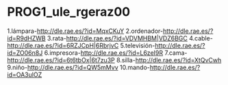 # PROG1_ule_rgeraz00

1.lámpara-http://dle.rae.es/?id=MqxCKuY
2.ordenador-http://dle.rae.es/?id=R9dHZWB
3.rata-http://dle.rae.es/?id=VDVMHBM|VDZ6BGC
4.cable-http://dle.rae.es/?id=6RZJCpH|6RbrjvC
5.televisión-http://dle.rae.es/?id=ZO06n8J
6.impresora-http://dle.rae.es/?id=L6zeI9R
7.cama-http://dle.rae.es/?id=6t6tbOx|6t7zu3P
8.silla-http://dle.rae.es/?id=XtQvCwh
9.niño-http://dle.rae.es/?id=QW5mMvv
10.mando-http://dle.rae.es/?id=OA3ulOZ
